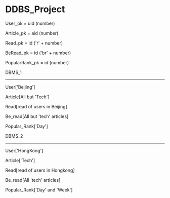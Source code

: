 # DDBS_Project

User_pk = uid (number)

Article_pk = aid (number)

Read_pk = id ('r' + number)

BeRead_pk = id ('br' + number)

PopularRank_pk = id (number)



DBMS_1

---

User['Beijing']

Article[All but 'Tech']

Read[read of users in Beijing]

Be_read[All but 'tech' articles]

Popular_Rank['Day']

DBMS_2

---

User['HongKong']

Article['Tech']

Read[read of users in Hongkong]

Be_read[All 'tech' articles]

Popular_Rank['Day' and 'Week']
